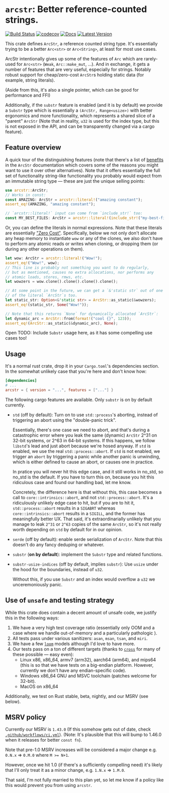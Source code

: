 # `arcstr`: Better reference-counted strings.

[![Build Status](https://github.com/thomcc/arcstr/workflows/CI/badge.svg)](https://github.com/thomcc/arcstr/actions)
[![codecov](https://codecov.io/gh/thomcc/arcstr/branch/main/graph/badge.svg)](https://codecov.io/gh/thomcc/arcstr)
[![Docs](https://docs.rs/arcstr/badge.svg)](https://docs.rs/arcstr)
[![Latest Version](https://img.shields.io/crates/v/arcstr.svg)](https://crates.io/crates/arcstr)

This crate defines `ArcStr`, a reference counted string type. It's essentially trying to be a better `Arc<str>` or `Arc<String>`, at least for most use cases.

ArcStr intentionally gives up some of the features of `Arc` which are rarely-used for `Arc<str>` (`Weak`, `Arc::make_mut`, ...). And in exchange, it gets a number of features that are very useful, especially for strings. Notably robust support for cheap/zero-cost `ArcStr`s holding static data (for example, string literals).

(Aside from this, it's also a single pointer, which can be good for performance and FFI)

Additionally, if the `substr` feature is enabled (and it is by default) we provide a `Substr` type which is essentially a `(ArcStr, Range<usize>)` with better ergonomics and more functionality, which represents a shared slice of a "parent" `ArcStr` (Note that in reality, `u32` is used for the index type, but this is not exposed in the API, and can be transparently changed via a cargo feature).

## Feature overview

A quick tour of the distinguishing features (note that there's a list of [benefits](https://docs.rs/arcstr/%2a/arcstr/struct.ArcStr.html#benefits-of-arcstr-over-arcstr) in the `ArcStr` documentation which covers some of the reasons you might want to use it over other alternatives). Note that it offers essentially the full set of functionality string-like functionality you probably would expect from an immutable string type — these are just the unique selling points:

```rust
use arcstr::ArcStr;
// Works in const:
const AMAZING: ArcStr = arcstr::literal!("amazing constant");
assert_eq!(AMAZING, "amazing constant");

// `arcstr::literal!` input can come from `include_str!` too:
const MY_BEST_FILES: ArcStr = arcstr::literal!(include_str!("my-best-files.txt"));
```

Or, you can define the literals in normal expressions. Note that these literals are essentially ["Zero Cost"][zero-cost]. Specifically, below we not only don't allocate any heap memory to instantiate `wow` or any of the clones, we also don't have to perform any atomic reads or writes when cloning, or dropping them (or during any other operations on them).

[zero-cost]: https://docs.rs/arcstr/%2a/arcstr/struct.ArcStr.html#what-does-zero-cost-literals-mean

```rust
let wow: ArcStr = arcstr::literal!("Wow!");
assert_eq!("Wow!", wow);
// This line is probably not something you want to do regularly,
// but as mentioned, causes no extra allocations, nor performs any
// atomic loads, stores, rmws, etc.
let wowzers = wow.clone().clone().clone().clone();

// At some point in the future, we can get a `&'static str` out of one
// of the literal `ArcStr`s too.
let static_str: Option<&'static str> = ArcStr::as_static(&wowzers);
assert_eq!(static_str, Some("Wow!"));

// Note that this returns `None` for dynamically allocated `ArcStr`:
let dynamic_arc = ArcStr::from(format!("cool {}", 123));
assert_eq!(ArcStr::as_static(&dynamic_arc), None);
```

Open TODO: Include `Substr` usage here, as it has some compelling use cases too!

## Usage

It's a normal rust crate, drop it in your `Cargo.toml`'s dependencies section. In the somewhat unlikely case that you're here and don't know how:

```toml
[dependencies]
# ...
arcstr = { version = "...", features = ["..."] }
```

The following cargo features are available. Only `substr` is on by default currently.

- `std` (off by default): Turn on to use `std::process`'s aborting, instead of triggering an abort using the "double-panic trick".

    Essentially, there's one case we need to abort, and that's during a catastrophic error where you leak the same (dynamic) `ArcStr` 2^31 on 32-bit systems, or 2^63 in 64-bit systems. If this happens, we follow `libstd`'s lead and just abort because we're hosed anyway. If `std` is enabled, we use the real `std::process::abort`. If `std` is not enabled, we trigger an `abort` by triggering a panic while another panic is unwinding, which is either defined to cause an abort, or causes one in practice.

    In pratice you will never hit this edge case, and it still works in no_std, so no_std is the default. If you have to turn this on, because you hit this ridiculous case and found our handling bad, let me know.

    Concretely, the difference here is that without this, this case becomes a call to `core::intrinsics::abort`, and not `std::process::abort`. It's a ridiculously unlikely edge case to hit, but if you are to hit it, `std::process::abort` results in a `SIGABRT` whereas `core::intrinsics::abort` results in a `SIGILL`, and the former has meaningfully better UX. That said, it's extraordinarially unlikely that you manage to leak `2^31` or `2^63` copies of the same `ArcStr`, so it's not really worth depending on `std` by default for in our opinion.

- `serde` (off by default): enable serde serialization of `ArcStr`. Note that this doesn't do any fancy deduping or whatever.

- `substr` (**on by default**): implement the `Substr` type and related functions.

- `substr-usize-indices` (off by default, implies `substr`): Use `usize` under the hood for the boundaries, instead of `u32`.

    Without this, if you use `Substr` and an index would overflow a `u32` we unceremoniously panic.

## Use of `unsafe` and testing strategy

While this crate does contain a decent amount of unsafe code, we justify this in the following ways:

1. We have a very high test coverage ratio (essentially only OOM and a case where we handle out-of-memory and a particularly pathologic ).
2. All tests pass under various sanitizers: `asan`, `msan`, `tsan`, and `miri`.
3. We have a few [`loom`](https://crates.io/crates/loom) models although I'd love to have more.
4. Our tests pass on a ton of different targets (thanks to [`cross`](https://github.com/rust-embedded/cross/) for many of these possible — easy even):
    - Linux x86, x86_64, armv7 (arm32), aarch64 (arm64), and mips64 (this is so that we have tests on a big-endian platform. However, currently we don't have any endian-specific code).
    - Windows x86_64 GNU and MSVC toolchain (patches welcome for 32-bit).
    - MacOS on x86_64

Additionally, we test on Rust stable, beta, nightly, and our MSRV (see below).

## MSRV policy

Currently our MSRV is `1.43.0` (If this somehow gets out of date, check [`.github/workflows/ci.yml`](./.github/workflows/ci.yml)). (Note: It's plausible that this will bump to 1.46.0 when it releases for better `const fn`).

Note that pre-1.0 MSRV increases will be considered a major change e.g. `0.N.x` => `0.M.0` where `M >= N+1`.

However, once we hit 1.0 (if there's a sufficiently compelling need) it's likely that I'll only treat it as a minor change, e.g. `1.N.x` => `1.M.0`.

That said, I'm not fully married to this plan yet, so let me know if a policy like this would prevent you from using `arcstr`.
